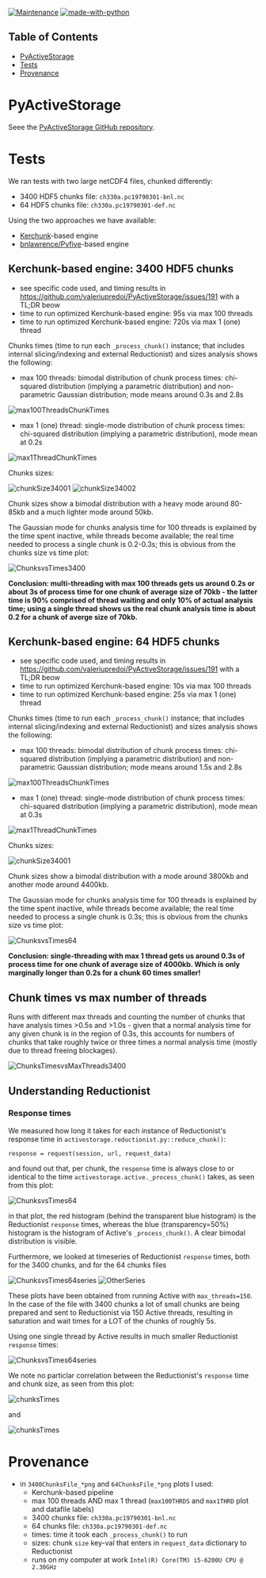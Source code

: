 
[![Maintenance](https://img.shields.io/badge/Maintained%3F-yes-green.svg)](https://GitHub.com/Naereen/StrapDown.js/graphs/commit-activity)
[![made-with-python](https://img.shields.io/badge/Made%20with-Python-1f425f.svg)](https://www.python.org/)

Table of Contents
-----------------
* [PyActiveStorage](#PyActiveStorage)
* [Tests](#Tests)
* [Provenance](#Provenance)

# PyActiveStorage

Seee the [PyActiveStorage GitHub repository](https://github.com/valeriupredoi/PyActiveStorage).

# Tests

We ran tests with two large netCDF4 files, chunked differently:

- 3400 HDF5 chunks file: `ch330a.pc19790301-bnl.nc`
- 64 HDF5 chunks file: `ch330a.pc19790301-def.nc`

Using the two approaches we have available:

- [Kerchunk](https://github.com/fsspec/kerchunk)-based engine
- [bnlawrence/Pyfive](https://github.com/bnlawrence/pyfive/tree/issue60)-based engine

## Kerchunk-based engine: 3400 HDF5 chunks

- see specific code used, and timing results in https://github.com/valeriupredoi/PyActiveStorage/issues/191 with a TL;DR beow
- time to run optimized Kerchunk-based engine: 95s via max 100 threads
- time to run optimized Kerchunk-based engine: 720s via max 1 (one) thread

Chunks times (time to run each `_process_chunk()` instance; that includes internal slicing/indexing and external Reductionist) and sizes analysis shows the following:

- max 100 threads: bimodal distribution of chunk process times: chi-squared distribution (implying a parametric distribution) and non-parametric Gaussian distribution; mode means around 0.3s and 2.8s

![max100ThreadsChunkTimes](https://github.com/valeriupredoi/testing_PyActiveStorage/blob/main/plots/3400ChunksFile-max100THRDS_Chunks_Times_Hist.png)

- max 1 (one) thread: single-mode distribution of chunk process times: chi-squared distribution (implying a parametric distribution), mode mean at 0.2s

![max1ThreadChunkTimes](https://github.com/valeriupredoi/testing_PyActiveStorage/blob/main/plots/3400ChunksFile-max1THRD_Chunks_Times_Hist.png)

Chunks sizes:

![chunkSize34001](https://github.com/valeriupredoi/testing_PyActiveStorage/blob/main/plots/3400ChunksFile-max100THRDS_Chunks_Sizes_Hist.png)
![chunkSize34002](https://github.com/valeriupredoi/testing_PyActiveStorage/blob/main/plots/3400ChunksFile-max1THRD_Chunks_Sizes_Hist.png)

Chunk sizes show a bimodal distribution with a heavy mode around 80-85kb and a much lighter mode around 50kb.

The Gaussian mode for chunks analysis time for 100 threads is explained by the time spent inactive, while threads become available; the real time needed to process a single chunk is 0.2-0.3s; this is obvious from the chunks size vs time plot:

![ChunksvsTimes3400](https://github.com/valeriupredoi/testing_PyActiveStorage/blob/main/plots/3400ChunksFile-max1THRD_Sizes_vs_Times.png)

**Conclusion: multi-threading with max 100 threads gets us around 0.2s or about 3s of process time for one chunk of average size of 70kb - the latter time is 90% comprised of thread waiting and only 10% of actual analysis time; using a single thread shows us the real chunk analysis time is about 0.2 for a chunk of averge size of 70kb.**

## Kerchunk-based engine: 64 HDF5 chunks

- see specific code used, and timing results in https://github.com/valeriupredoi/PyActiveStorage/issues/191 with a TL;DR beow
- time to run optimized Kerchunk-based engine: 10s via max 100 threads
- time to run optimized Kerchunk-based engine: 25s via max 1 (one) thread 

Chunks times (time to run each `_process_chunk()` instance; that includes internal slicing/indexing and external Reductionist) and sizes analysis shows the following:

- max 100 threads: bimodal distribution of chunk process times: chi-squared distribution (implying a parametric distribution) and non-parametric Gaussian distribution; mode means around 1.5s and 2.8s

![max100ThreadsChunkTimes](https://github.com/valeriupredoi/testing_PyActiveStorage/blob/main/plots/64ChunksFile-max100THRDS_Chunks_Times_Hist.png)

- max 1 (one) thread: single-mode distribution of chunk process times: chi-squared distribution (implying a parametric distribution), mode mean at 0.3s

![max1ThreadChunkTimes](https://github.com/valeriupredoi/testing_PyActiveStorage/blob/main/plots/64ChunksFile-max1THRD_Chunks_Times_Hist.png)

Chunks sizes:

![chunkSize34001](https://github.com/valeriupredoi/testing_PyActiveStorage/blob/main/plots/64ChunksFile-max100THRDS_Chunks_Sizes_Hist.png)

Chunk sizes show a bimodal distribution with a mode around 3800kb and another mode around 4400kb.

The Gaussian mode for chunks analysis time for 100 threads is explained by the time spent inactive, while threads become available; the real time needed to process a single chunk is 0.3s; this is obvious from the chunks size vs time plot:

![ChunksvsTimes64](https://github.com/valeriupredoi/testing_PyActiveStorage/blob/main/plots/64ChunksFile-max1THRD_Sizes_vs_Times_Zoom.png)

**Conclusion: single-threading with max 1 thread gets us around 0.3s of process time for one chunk of average size of 4000kb. Which is only marginally longer than 0.2s for a chunk 60 times smaller!**

## Chunk times vs max number of threads

Runs with different max threads and counting the number of chunks that have analysis times >0.5s and >1.0s - given that a normal analysis time for any given chunk is in the region of 0.3s, this accounts for numbers of chunks that take roughly twice or three times a normal analysis time (mostly due to thread freeing blockages).

![ChunksTimesvsMaxThreads3400](https://github.com/valeriupredoi/testing_PyActiveStorage/blob/main/plots/3400ChunksFile_ChunkTimeMore-1s_vs_NoMaxThreads.png)

## Understanding Reductionist

### Response times

We measured how long it takes for each instance of Reductionist's response time in `activestorage.reductionist.py::reduce_chunk()`:

```
response = request(session, url, request_data)
```

and found out that, per chunk, the `response` time is always close to or identical to the time `activestorage.active._process_chunk()` takes, as seen from this plot:

![ChunksvsTimes64](https://github.com/valeriupredoi/testing_PyActiveStorage/blob/main/plots/3400ChunksFile-max150THRD_Reductionist_Chunks_Times.png)

in that plot, the red histogram (behind the transparent blue histogram) is the Reductionist `response` times, whereas the blue (transparency=50%) histogram is the histogram of Active's `_process_chunk()`. A clear bimodal distribution is visible.

Furthermore, we looked at timeseries of Reductionist `response` times, both for the 3400 chunks, and for the 64 chunks files

![ChunksvsTimes64series](https://github.com/valeriupredoi/testing_PyActiveStorage/blob/main/plots/3400ChunksFile-max150THRD_Reductionist_Times_Timeseries.png)
![OtherSeries](https://github.com/valeriupredoi/testing_PyActiveStorage/blob/main/plots/64ChunksFile-max150THRD_Reductionist_Times_Timeseries.png)

These plots have been obtained from running Active with `max_threads=150`. In the case of the file with 3400 chunks a lot of small chunks are being prepared and sent to Reductionist via 150 Active threads, resulting in saturation and wait times for a LOT of the chunks of roughly 5s.

Using one single thread by Active results in much smaller Reductionist `response` times:

![ChunksvsTimes64series](https://github.com/valeriupredoi/testing_PyActiveStorage/blob/main/plots/3400ChunksFile-max1THRD_Reductionist_Times_Timeseries.png)

We note no particlar correlation between the Reductionist's `response` time and chunk size, as seen from this plot:

![chunksTimes](https://github.com/valeriupredoi/testing_PyActiveStorage/blob/main/plots/64ChunksFile-max150THRDS_Sizes_vs_ReductionistResponseTimes.png)

and

![chunksTimes](https://github.com/valeriupredoi/testing_PyActiveStorage/blob/main/plots/3400ChunksFile-max1THRD_Sizes_vs_ReductionistResponseTimes.png)

# Provenance

- in `3400ChunksFile_*png` and `64ChunksFile_*png` plots I used:
  - Kerchunk-based pipeline
  - max 100 threads AND max 1 thread (`max100THRDS` and `max1THRD` plot and datafile labels)
  - 3400 chunks file: `ch330a.pc19790301-bnl.nc`
  - 64 chunks file: `ch330a.pc19790301-def.nc`
  - times: time it took each `_process_chunk()` to run
  - sizes: chunk `size` key-val that enters in `request_data` dictionary to Reductionist
  - runs on my computer at work `Intel(R) Core(TM) i5-6200U CPU @ 2.30GHz`
